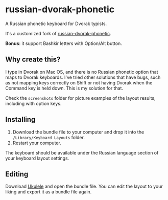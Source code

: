 # russian-dvorak-phonetic

A Russian phonetic keyboard for Dvorak typists.

It's a customized fork of [russian-dvorak-phonetic](https://github.com/capito-tar-gz/russian-dvorak-phonetic).

**Bonus**: it support Bashkir letters with Option/Alt button.

## Why create this?

I type in Dvorak on Mac OS, and there is no Russian phonetic option that maps to Dvorak keyboards. I've tried other solutions that have bugs, such as not mapping keys correctly on Shift or not having Dvorak when the Command key is held down. This is my solution for that.

Check the `screenshots` folder for picture examples of the layout results, including with option keys.

## Installing

1. Download the bundle file to your computer and drop it into the `/Library/Keyboard Layouts` folder.
2. Restart your computer.

The keyboard should be available under the Russian language section of your keyboard layout settings.

## Editing

Download [Ukulele](https://software.sil.org/ukelele/) and open the bundle file. You can edit the layout to your liking and export it as a bundle file again.
